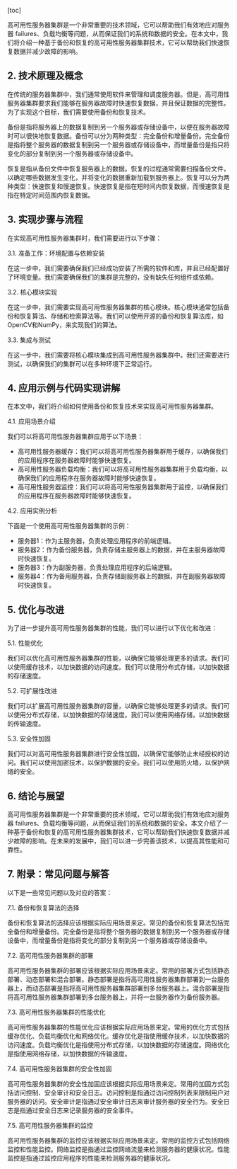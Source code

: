 
[toc]                    
                
                
高可用性服务器集群是一个非常重要的技术领域，它可以帮助我们有效地应对服务器 failures、负载均衡等问题，从而保证我们的系统和数据的安全。在本文中，我们将介绍一种基于备份和恢复的高可用性服务器集群技术，它可以帮助我们快速恢复数据并减少故障的影响。

## 2. 技术原理及概念

在传统的服务器集群中，我们通常使用软件来管理和调度服务器。但是，高可用性服务器集群要求我们能够在服务器故障时快速恢复数据，并且保证数据的完整性。为了实现这个目标，我们需要使用备份和恢复技术。

备份是指将服务器上的数据复制到另一个服务器或存储设备中，以便在服务器故障时可以很快地恢复数据。备份可以分为两种类型：完全备份和增量备份。完全备份是指将整个服务器的数据复制到另一个服务器或存储设备中，而增量备份是指只将变化的部分复制到另一个服务器或存储设备中。

恢复是指从备份文件中恢复服务器上的数据。恢复的过程通常需要扫描备份文件，以确定哪些数据发生变化，并将变化的数据重新加载到服务器上。恢复可以分为两种类型：快速恢复和慢速恢复。快速恢复是指在短时间内恢复数据，而慢速恢复是指在特定时间范围内恢复数据。

## 3. 实现步骤与流程

在实现高可用性服务器集群时，我们需要进行以下步骤：

3.1. 准备工作：环境配置与依赖安装

在这一步中，我们需要确保我们已经成功安装了所需的软件和库，并且已经配置好了环境变量。我们需要确保我们的集群是完整的，没有缺失任何组件或依赖。

3.2. 核心模块实现

在这一步中，我们需要实现高可用性服务器集群的核心模块。核心模块通常包括备份和恢复算法、存储和检索算法等。我们可以使用开源的备份和恢复算法库，如OpenCV和NumPy，来实现我们的算法。

3.3. 集成与测试

在这一步中，我们需要将核心模块集成到高可用性服务器集群中。我们还需要进行测试，以确保我们的集群可以在多种环境下正常运行。

## 4. 应用示例与代码实现讲解

在本文中，我们将介绍如何使用备份和恢复技术来实现高可用性服务器集群。

4.1. 应用场景介绍

我们可以将高可用性服务器集群应用于以下场景：

- 高可用性服务器缓存：我们可以将高可用性服务器集群用于缓存，以确保我们的应用程序在服务器故障时能够快速恢复。
- 高可用性服务器负载均衡：我们可以将高可用性服务器集群用于负载均衡，以确保我们的应用程序在服务器故障时能够快速恢复。
- 高可用性服务器监控：我们可以将高可用性服务器集群用于监控，以确保我们的应用程序在服务器故障时能够快速恢复。

4.2. 应用实例分析

下面是一个使用高可用性服务器集群的示例：

- 服务器1：作为主服务器，负责处理应用程序的前端逻辑。
- 服务器2：作为备份服务器，负责存储主服务器上的数据，并在主服务器故障时快速恢复。
- 服务器3：作为副服务器，负责处理应用程序的后端逻辑。
- 服务器4：作为备用服务器，负责存储副服务器上的数据，并在副服务器故障时快速恢复。

## 5. 优化与改进

为了进一步提升高可用性服务器集群的性能，我们可以进行以下优化和改进：

5.1. 性能优化

我们可以优化高可用性服务器集群的性能，以确保它能够处理更多的请求。我们可以使用缓存技术，以加快数据的访问速度。我们可以使用分布式存储，以加快数据的存储速度。

5.2. 可扩展性改进

我们可以扩展高可用性服务器集群的容量，以确保它能够处理更多的请求。我们可以使用分布式存储，以加快数据的存储速度。我们可以使用网络存储，以加快数据的传输速度。

5.3. 安全性加固

我们可以对高可用性服务器集群进行安全性加固，以确保它能够防止未经授权的访问。我们可以使用加密技术，以保护数据的安全。我们可以使用防火墙，以保护网络的安全。

## 6. 结论与展望

高可用性服务器集群是一个非常重要的技术领域，它可以帮助我们有效地应对服务器 failures、负载均衡等问题，从而保证我们的系统和数据的安全。本文介绍了一种基于备份和恢复的高可用性服务器集群技术，它可以帮助我们快速恢复数据并减少故障的影响。在未来的发展中，我们可以进一步完善该技术，以提高其性能和可靠性。

## 7. 附录：常见问题与解答

以下是一些常见问题以及对应的答案：

7.1. 备份和恢复算法的选择

备份和恢复算法的选择应该根据实际应用场景来定。常见的备份和恢复算法包括完全备份和增量备份。完全备份是指将整个服务器的数据复制到另一个服务器或存储设备中，而增量备份是指将变化的部分复制到另一个服务器或存储设备中。

7.2. 高可用性服务器集群的部署

高可用性服务器集群的部署应该根据实际应用场景来定。常用的部署方式包括静态部署、动态部署和混合部署。静态部署是指将高可用性服务器集群部署到一台服务器上，而动态部署是指将高可用性服务器集群部署到多台服务器上。混合部署是指将高可用性服务器集群部署到多台服务器上，并将一台服务器作为备份服务器。

7.3. 高可用性服务器集群的性能优化

高可用性服务器集群的性能优化应该根据实际应用场景来定。常用的优化方式包括缓存优化、负载均衡优化和网络优化。缓存优化是指使用缓存技术，以加快数据的访问速度。负载均衡优化是指使用分布式存储，以加快数据的存储速度。网络优化是指使用网络存储，以加快数据的传输速度。

7.4. 高可用性服务器集群的安全性加固

高可用性服务器集群的安全性加固应该根据实际应用场景来定。常用的加固方式包括访问控制、安全审计和安全日志。访问控制是指通过访问控制列表来限制用户对服务器的访问。安全审计是指通过安全审计日志来审计服务器的安全行为。安全日志是指通过安全日志来记录服务器的安全事件。

7.5. 高可用性服务器集群的监控

高可用性服务器集群的监控应该根据实际应用场景来定。常用的监控方式包括网络监控和性能监控。网络监控是指通过监控网络流量来检测服务器的健康状况。性能监控是指通过监控应用程序的性能来检测服务器的健康状况。

